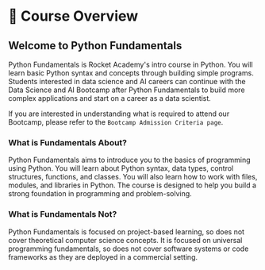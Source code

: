 # 🚀 Course Overview

## Welcome to Python Fundamentals

Python Fundamentals is Rocket Academy's intro course in Python. You will learn basic Python syntax and concepts through building simple programs. Students interested in data science and AI careers can continue with the Data Science and AI Bootcamp after Python Fundamentals to build more complex applications and start on a career as a data scientist.

If you are interested in understanding what is required to attend our Bootcamp, please refer to the `Bootcamp Admission Criteria page`.

### What is Fundamentals About?

Python Fundamentals aims to introduce you to the basics of programming using Python. You will learn about Python syntax, data types, control structures, functions, and classes. You will also learn how to work with files, modules, and libraries in Python. The course is designed to help you build a strong foundation in programming and problem-solving.

### What is Fundamentals Not?

Python Fundamentals is focused on project-based learning, so does not cover theoretical computer science concepts. It is focused on universal programming fundamentals, so does not cover software systems or code frameworks as they are deployed in a commercial setting.
